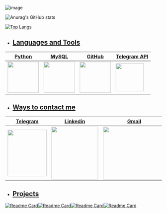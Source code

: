 ![image](https://user-images.githubusercontent.com/108104864/219258131-e9271c61-5582-4dd8-b78a-0596aa408627.gif)




![Anurag's GitHub stats](https://github-readme-stats.vercel.app/api?username=mohammadrezaasan&show_icons=true&theme=dark&hide=contribs,prs)


[![Top Langs](https://github-readme-stats.vercel.app/api/top-langs/?username=mohammadrezaasan&show_icons=true&theme=dark)](https://github.com/anuraghazra/github-readme-stats)<a href="https://t.me/Mohammad_Reza_Asan">

* ## Languages and Tools 
|Python|MySQL|GitHub|Telegram API|
|:------:|--------|-------|-------|
|<img src="https://user-images.githubusercontent.com/108104864/188583510-42c5f499-5562-45ef-a63a-709388c46437.gif" width="100"  height="100"/>|<img src="https://user-images.githubusercontent.com/108104864/188584081-1a109e66-4393-4014-bc94-f8475f0c9552.png" width="100"  height="100"/>|<img src="https://user-images.githubusercontent.com/108104864/188599895-74b0edd4-f3a9-4383-bea1-4242579eb6b3.png" width="100"  height="100"/>|<img src="https://user-images.githubusercontent.com/108104864/219247796-7efa2ced-0fb1-439c-8e74-0c02b89999a7.png" width="90"  height="90"/>|



* ## Ways to contact me  
|Telegram|Linkedin|Gmail|
|:------:|--------|-----|
|<a href="https://t.me/Mohammad_Reza_Asan"><img src="https://user-images.githubusercontent.com/108104864/188545365-69a6b90e-edf3-4b99-95f6-c98f398bc928.gif" width="125"  height="150"/></a>|<img src="https://user-images.githubusercontent.com/108104864/188588988-722fb760-0779-4244-a939-0e8bb2dc45cd.gif" width="150" height="170"/>|<a href="mailto:mohammadrezaasan7@gmail.com"><img src="https://user-images.githubusercontent.com/108104864/188546207-2c0b7123-5120-4bd0-98ce-89e16e8ed03d.gif" width="200" height="170"/></a> </a>|


* ## Projects

[![Readme Card](https://github-readme-stats.vercel.app/api/pin/?username=mohammadrezaasan&show_icons=true&theme=dark&repo=Market-Alert-Bot)](https://github.com/mohammadrezaasan/Market-Alert-Bot)[![Readme Card](https://github-readme-stats.vercel.app/api/pin/?username=mohammadrezaasan&show_icons=true&theme=dark&repo=Calories-info-bot)](https://github.com/mohammadrezaasan/Calories-info-bot)[![Readme Card](https://github-readme-stats.vercel.app/api/pin/?username=mohammadrezaasan&show_icons=true&theme=dark&repo=Weather-Info-Bot)](https://github.com/mohammadrezaasan/Weather-Info-Bot)[![Readme Card](https://github-readme-stats.vercel.app/api/pin/?username=mohammadrezaasan&show_icons=true&theme=dark&repo=DATA-SCIENCE)](https://github.com/Mohammadrezaasan/DATA-SCIENCE)




